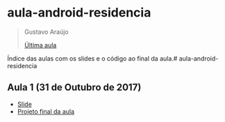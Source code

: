 # aula-android-residencia

> Gustavo Araújo
> 
> [Última aula](#aula-1-31-de-outubro-de-2017)

Índice das aulas com os slides e o código ao final da aula.# aula-android-residencia

## Aula 1 (31 de Outubro de 2017)
- [Slide](https://github.com/GustavoHGAraujo/aula-android-residencia/blob/aula/2017.10.31/slides/Curso%20de%20Android%20(31.10.2017).pdf)
- [Projeto final da aula](https://github.com/GustavoHGAraujo/aula-android-residencia/blob/aula/2017.10.31/projeto-android/Receitasdamamae)